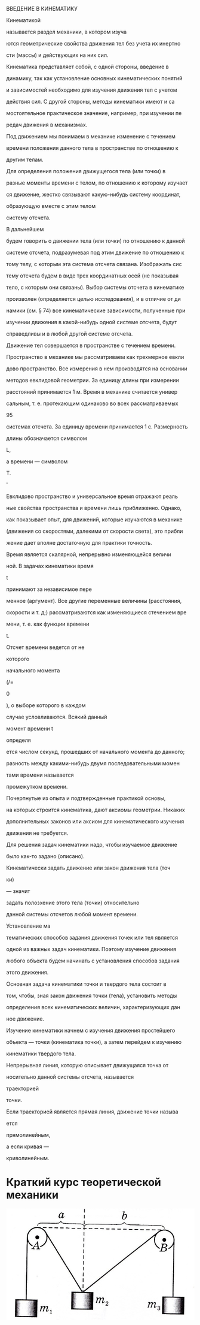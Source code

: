 ВВЕДЕНИЕ В КИНЕМАТИКУ

Кинематикой

называется раздел механики, в котором изуча­

ются геометрические свойства движения тел без учета их инертно­

сти (массы) и действующих на них сил.

Кинематика представляет собой, с одной стороны, введение в

динамику, так как установление основных кинематических понятий

и зависимостей необходимо для изучения движения тел с учетом

действия сил. С другой стороны, методы кинематики имеют и са­

мостоятельное практическое значение, например, при изучении пе­

редач движения в механизмах.

Под движением мы понимаем в механике изменение с течением

времени положения данного тела в пространстве по отношению к

другим телам.

Для определения положения движущегося тела (или точки) в

разные моменты времени с телом, по отношению к которому изучает­

ся движение, жестко связывают какую-нибудь систему координат,

образующую вместе с этим телом

систему отсчета.

В дальнейшем

будем говорить о движении тела (или точки) по отношению к данной

системе отсчета, подразумевая под этим движение по отношению к

тому телу, с которым эта система отсчета связана. Изображать сис­

тему отсчета будем в виде трех координатных осей (не показывая

тело, с которым они связаны). Выбор системы отсчета в кинематике

произволен (определяется целью исследования), и в отличие от ди­

намики (см. § 74) все кинематические зависимости, полученные при

изучении движения в какой-нибудь одной системе отсчета, будут

справедливы и в любой другой системе отсчета.

Движение тел совершается в пространстве с течением времени.

Пространство в механике мы рассматриваем как трехмерное евкли­

дово пространство. Все измерения в нем производятся на основании

методов евклидовой геометрии. За единицу длины при измерении

расстояний принимается 1 м. Время в механике считается универ­

сальным, т. е. протекающим одинаково во всех рассматриваемых

95

системах отсчета. За единицу времени принимается 1 с. Размерность

длины обозначается символом

L,

а времени — символом

Т.

'

Евклидово пространство и универсальное время отражают реаль­

ные свойства пространства и времени лишь приближенно. Однако,

как показывает опыт, для движений, которые изучаются в механике

(движения со скоростями, далекими от скорости света), это прибли­

жение дает вполне достаточную для практики точность.

Время является скалярной, непрерывно изменяющейся величи­

ной. В задачах кинематики время

t

принимают за независимое пере­

менное (аргумент). Все другие переменные величины (расстояния,

скорости и т. д;) рассматриваются как изменяющиеся стечением вре­

мени, т. е. как функции времени

t.

Отсчет времени ведется от не­

которого

начального момента

(/=

0

), о выборе которого в каждом

случае условливаются. Всякий данный

момент времени t

определя­

ется числом секунд, прошедших от начального момента до данного;

разность между какими-нибудь двумя последовательными момен­

тами времени называется

промежутком времени.

Почерпнутые из опыта и подтвержденные практикой основы,

на которых строится кинематика, дают аксиомы геометрии. Никаких

дополнительных законов или аксиом для кинематического изучения

движения не требуется.

Для решения задач кинематики надо, чтобы изучаемое движение

было как-то задано (описано).

Кинематически задать движение или закон движения тела (точ­

ки)

— значит

задать полозхение этого тела (точки) относительно

данной системы отсчетов любой момент времени.

Установление ма­

тематических способов задания движения точек или тел является

одной из важных задач кинематики. Поэтому изучение движения

любого объекта будем начинать с установления способов задания

этого движения.

Основная задача кинематики точки и твердого тела состоит в

том, чтобы, зная закон движения точки (тела), установить методы

определения всех кинематических величин, характеризующих дан­

ное движение.

Изучение кинематики начнем с изучения движения простейшего

объекта — точки (кинематика точки), а затем перейдем к изучению

кинематики твердого тела.

Непрерывная линия, которую описывает движущаяся точка от­

носительно данной системы отсчета, называется

траекторией

точки.

Если траекторией является прямая линия, движение точки называ­

ется

прямолинейным,

а если кривая —

криволинейным.

# Краткий курс теоретической механики 
![](img/statik.png)